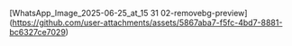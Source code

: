 [WhatsApp_Image_2025-06-25_at_15 31 02-removebg-preview]
(https://github.com/user-attachments/assets/5867aba7-f5fc-4bd7-8881-bc6327ce7029)
